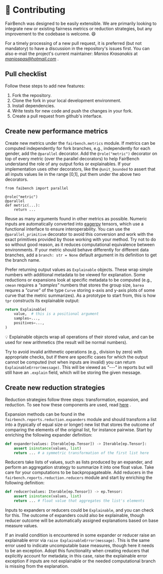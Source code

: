 # :pencil: Contributing
FairBench was designed to be easily extensible.
We are primarily looking to integrate new or existing
fairness metrics or reduction strategies, 
but any improvement to the
codebase is welcome. :smile:

For a timely processing of a new pull request,
it is preferred (but not mandatory) to have a discussion
in the repository's issues first. You can also e-mail
the project's current maintainer: *Manios Krasanakis*
at *maniospas@hotmail.com* .

## Pull checklist

Follow these steps to add new features:

1. Fork the repository.
2. Clone the fork in your local development environment.
3. Install dependencies.
4. Write tests for new code and push the changes in your fork. 
5. Create a pull request from github's interface.

## Create new performance metrics

Create new metrics under the `fairbench.metrics` module.
If metrics can be computed independently for fork branches,
e.g., independently for each gender, 
add the `@parallel` decorator.
Add the `@role("metric")` decorator on top of every metric 
(over the parallel decorators) to help FairBench understand
the role of any output forks or explainables.
If your implementation uses other decorators, like the `@unit_bounded`
to assert that all inputs values lie in the range [0,1], put them
under the above two decorators.

```
from faibench import parallel

@role("metric")
@parallel
def metric(...):
    return ...
```

Reuse as many arguments found in other metrics as possible. 
Numeric inputs are automatically converted into 
[eagerpy](https://github.com/jonasrauber/eagerpy) tensors,
which use a functional interface to ensure interoperability.
You can use the `@parallel_primitive` decorator to avoid
this conversion and work with the exact primitives 
provided by those working with your method. Try not to do so
without good reason, as it reduces computational equivalence
between environments. If your metric should behave differently for different 
data branches, add a `branch: str = None` default argument in its
definition to get the branch name.

Prefer returning output values as `Explainable` objects. 
These wrap simple numbers with additional metadata to be viewed for
explanation. Some reductions or expansions look at specific
metadata to be computed (e.g., `cmean` requires a *"samples"* 
numbers that stores the group size, `barea` requres a *"curve"*
of the type `Curve` storing x-axis and y-axis plots of some
curve that the metric summarizes). As a prototype to start from, 
this is how `tpr` constructs its explainable output:

```python
return Explainable(
    value,  # this is a positional argument
    samples=...,
    positives=...,
)
```

:bulb: Explainable objects wrap all operations of their
stored value, and can be used for new arithmetics (the
result will be normal numbers).

Try to avoid invalid arithmetic operations (e.g., division
by zero) with appropriate checks, 
but if there are specific cases for which the 
output cannot be computed (not when inputs are invalid)
you can return `ExplainableError(message)`. This will
be viewed as *"---"* in reports but will still have
an `.explain` field, which will be storing the given message.

## Create new reduction strategies

Reduction strategies follow three steps: transformation,
expansion, and reduction. To see how these components are used, read 
[here](https://fairbench.readthedocs.io/advanced/manipulation) .

Expansion methods can be found
in the `fairbench.reports.reduction.expanders` module
and should transform a list into a (typically of equal size or longer)
new list that stores the outcome of comparing the elements
of the original list, for instance pairwise. Start
by enriching the following expander definition:

```python
def expander(values: Iterable[ep.Tensor]) -> Iterable[ep.Tensor]:
    assert isinstance(values, list)
    return ... # a symmetric transformation of the first list here
```

Reducers take lists of values, such as lists produced by
an expander, and perform an aggregation strategy to summarize
it into one float value. Take care for your computations
to be backpropagateable. Add reducers in the 
`fairbench.reports.reduction.reducers` module and start
by enriching the following definition:

```python
def reducer(values: Iterable[ep.Tensor]) -> ep.Tensor:
    assert isinstance(values, list)
    return ... # float value that aggregates the list's elements
```

Inputs to expanders or reducers could be `Explainable`,
and you can check for this.
The outcome of expanders could also be explainable, though
reducer outcome will be automatically assigned explanations
based on base measure values.

If an invalid condition is encountered in some expander
or reducer raise an explainable error via
`raise ExplainableError(message)`. This is the same error
used to indicate uncomputable base measures, though here
it needs to be an exception. Adopt this functionality
when creating reducers that explicitly account for metadata;
in this case, raise the explainable error exception if
inputs are not explainable or the needed computational
branch is missing from the explanation.